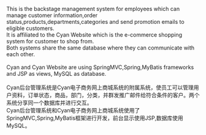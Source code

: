 This is the backstage management system for employees which can manage customer information,order status,products,departments,categories and send promotion emails to eligible customers.<br>
It is affiliated to the Cyan Website which is the e-commerce shopping system for customer to shop from.<br>
Both systems share the same database where they can communicate with each other.<br>
<br>
Cyan and Cyan Website are using SpringMVC,Spring,MyBatis frameworks and JSP as views, MySQL as database.
<br>
<br>
Cyan后台管理系统是Cyan电子商务网上商城系统的附属系统，使员工可以管理用户资料，订单状态，商品，部门，分类，并群发推广邮件给符合条件的客户。两个系统分享同一个数据库并进行交互。<br>
Cyan后台管理系统和Cyan电子商务网上商城系统使用了SpringMVC,Spring,MyBatis框架进行开发，前台显示使用JSP,数据库使用MySQL。